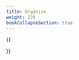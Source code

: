 ```yaml
---
title: Organize
weight: 220
bookCollapseSection: true
---
```

{{<section>}}
<!--Section renders pages in section as definition list, using title and description.
Example
```tpl
{{</* section */>}}
```-->